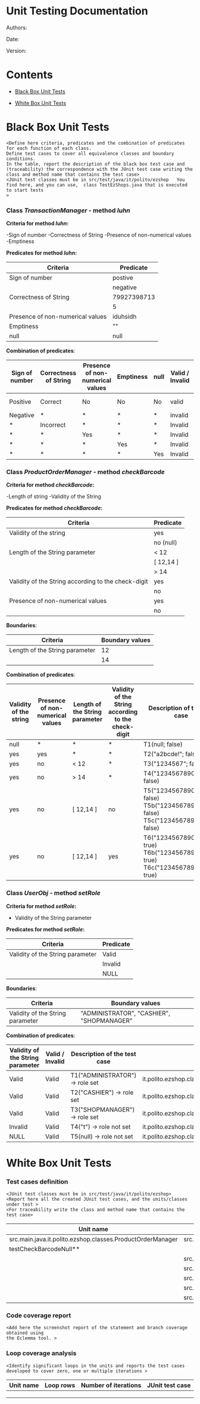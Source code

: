 # Unit Testing Documentation

Authors:

Date:

Version:

# Contents

- [Black Box Unit Tests](#black-box-unit-tests)




- [White Box Unit Tests](#white-box-unit-tests)


# Black Box Unit Tests

    <Define here criteria, predicates and the combination of predicates for each function of each class.
    Define test cases to cover all equivalence classes and boundary conditions.
    In the table, report the description of the black box test case and (traceability) the correspondence with the JUnit test case writing the 
    class and method name that contains the test case>
    <JUnit test classes must be in src/test/java/it/polito/ezshop   You find here, and you can use,  class TestEzShops.java that is executed  
    to start tests
    >
### **Class *TransactionManager* - method *luhn***



**Criteria for method *luhn*:**

-Sign of number
-Correctness of String
-Presence of non-numerical values
-Emptiness





**Predicates for method *luhn*:**

| Criteria | Predicate |
| -------- | --------- |
|        Sign of number  |    postive       |
|          |   negative        |
|    Correctness of String      |    79927398713       |
|          |      5     |
| Presence of non-numerical values | iduhsidh|
| Emptiness | ""|
| null | null|






**Combination of predicates**:

| Sign of number | Correctness of String | Presence of non-numerical values|Emptiness |null| Valid / Invalid | Description of the test case | JUnit test case |
|-------|-------|-------|-------|-------|-------|-------|-------|
|Positive|Correct|No|No|No|valid|luhn("79927398713")-> true|it.polito.ezshop.classes.TransactionMangerTest::testLuhn|
|Negative|*|*|*|*|invalid|luhn("-79927398713")|it.polito.ezshop.classes.TransactionMangerTest::testLuhn|
|*|Incorrect|*|*|*|Invalid|luhn("5")|it.polito.ezshop.classes.TransactionMangerTest::testLuhn|
|*|*|Yes|*|*|Invalid|luhn("iduhsidh")|it.polito.ezshop.classes.TransactionMangerTest::testLuhn|
|*|*|*|Yes|*|Invalid|luhn("")|it.polito.ezshop.classes.TransactionMangerTest::testLuhn|
|*|*|*|*|Yes|Invalid|luhn(null)|it.polito.ezshop.classes.TransactionMangerTest::testLuhn|

### **Class *ProductOrderManager* - method *checkBarcode***

**Criteria for method *checkBarcode*:**

-Length of string -Validity of the String

**Predicates for method *checkBarcode*:**

| Criteria                                            | Predicate          |
| --------------------------------------------------- | ------------------ |
|    Validity of the string                           |       yes          |
|                                                     |       no (null)    |
|    Length of the String parameter                   |       < 12         |
|                                                     |       [ 12,14 ]    |
|                                                     |       > 14         |
| Validity of the String according to the check-digit |       yes          |
|                                                     |       no           |
|    Presence of non-numerical values                 |       yes          |
|                                                     |       no           |

**Boundaries**:

| Criteria | Boundary values |
| -------- | --------------- |
|    Length of the String parameter      |       12         |
|                                        |       14         |

**Combination of predicates**:

| Validity of the string | Presence of non-numerical values | Length of the String parameter | Validity of the String according to the check-digit | Description of the test case                                 | JUnit test case                                              |
| ---------------------- | -------------------------------- | ------------------------------ | --------------------------------------------------- | ------------------------------------------------------------ | ------------------------------------------------------------ |
| null                   | *                                | *                              | *                                                   | T1(null; false)                                              | it.polito.ezshop.classes.ProductOrderManagerTest::testCheckBarcodeNull |
| yes                    | yes                              | *                              | *                                                   | T2("a2bcde!"; false)                                         | it.polito.ezshop.classes.ProductOrderManagerTest::testCheckBarcodeNonNum |
| yes                    | no                               | < 12                           | *                                                   | T3("1234567"; false)                                         | it.polito.ezshop.classes.ProductOrderManagerTest::testCheckBarcodeLenghtLessThan12 |
| yes                    | no                               | > 14                           | *                                                   | T4("123456789012345"; false)                                 | it.polito.ezshop.classes.ProductOrderManagerTest::testCheckBarcodeLenghtGreaterThan14 |
| yes                    | no                               | [ 12,14 ]                      | no                                                  | T5("123456789013"; false)<br />T5b("1234567890137"; false)<br />T5c("12345678901377"; false) | it.polito.ezshop.classes.ProductOrderManagerTest::testCheckBarcodeCheckDigitNotValid |
| yes                    | no                               | [ 12,14 ]                      | yes                                                 | T6("123456789012"; true)<br />T6b("1234567890128"; true)<br />T6c("12345678901286"; true) | it.polito.ezshop.classes.ProductOrderManagerTest::testCheckBarcodeCheckDigitValid |

### **Class *UserObj* - method *setRole***

**Criteria for method *setRole*:**

- Validity of the String parameter

**Predicates for method *setRole*:**

| Criteria | Predicate |
| -------- | --------- |
|    Validity of the String parameter      |     Valid      |
|                                          |      Invalid   |
|                                          |      NULL      |






**Boundaries**:

| Criteria | Boundary values |
| -------- | --------------- |
|    Validity of the String parameter      |        "ADMINISTRATOR", "CASHIER", "SHOPMANAGER"        |




**Combination of predicates**:


| Validity of the String parameter | Valid / Invalid | Description of the test case | JUnit test case |
|-------|-------|-------|-------|
|Valid|Valid|T1("ADMINISTRATOR") -> role set|it.polito.ezshop.classes.UserObjTest::testSetRoleShopManager|
|Valid|Valid|T2("CASHIER") -> role set|it.polito.ezshop.classes.UserObjTest::testSetRoleCashier|
|Valid|Valid|T3("SHOPMANAGER") -> role set|it.polito.ezshop.classes.UserObjTest::testSetRoleShopManager|
|Invalid|Valid|T4("t") -> role not set|it.polito.ezshop.classes.UserObjTest::testSetRoleInvalidString|
|NULL|Valid|T5(null) -> role not set|it.polito.ezshop.classes.UserObjTest::testSetRoleNull|

# White Box Unit Tests

### Test cases definition

    <JUnit test classes must be in src/test/java/it/polito/ezshop>
    <Report here all the created JUnit test cases, and the units/classes under test >
    <For traceability write the class and method name that contains the test case>

| Unit name | JUnit test case |
|-----------|-----------------| 
|src.main.java.it.polito.ezshop.classes.ProductOrderManager | src.test.it.polito.ezshop.classes.ProductOrderManagerTest::**
testCheckBarcodeNull**|
| | src.test.it.polito.ezshop.classes.ProductOrderManagerTest::**testCheckBarcodeNonNum** |              
| | src.test.it.polito.ezshop.classes.ProductOrderManagerTest::**testCheckBarcodeLenghtLessThan12** |    
| | src.test.it.polito.ezshop.classes.ProductOrderManagerTest::**testCheckBarcodeLenghtGreaterThan14** | 
| | src.test.it.polito.ezshop.classes.ProductOrderManagerTest::**testCheckBarcodeCheckDigitNotValid** |  
| | src.test.it.polito.ezshop.classes.ProductOrderManagerTest::**testCheckBarcodeCheckDigitValid** |     

### Code coverage report

    <Add here the screenshot report of the statement and branch coverage obtained using
    the Eclemma tool. >

### Loop coverage analysis

    <Identify significant loops in the units and reports the test cases
    developed to cover zero, one or multiple iterations >

|Unit name | Loop rows | Number of iterations | JUnit test case |
|---|---|---|---|
|||||
|||||
||||||



